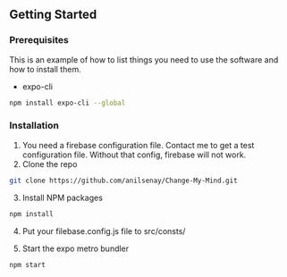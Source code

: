 ## Getting Started

### Prerequisites

This is an example of how to list things you need to use the software and how to install them.
* expo-cli
```sh
npm install expo-cli --global
```

### Installation

1. You need a firebase configuration file. Contact me to get a test configuration file. Without that config, firebase will not work.
2. Clone the repo
```sh
git clone https://github.com/anilsenay/Change-My-Mind.git
```
3. Install NPM packages
```sh
npm install
```
4. Put your filebase.config.js file to src/consts/

5. Start the expo metro bundler
```sh
npm start
```
